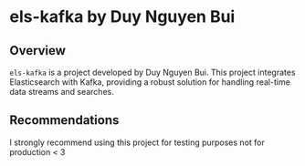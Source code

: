 # els-kafka by Duy Nguyen Bui

## Overview

`els-kafka` is a project developed by Duy Nguyen Bui. This project integrates Elasticsearch with Kafka, providing a robust solution for handling real-time data streams and searches.

## Recommendations

I strongly recommend using this project for testing purposes not for production < 3
